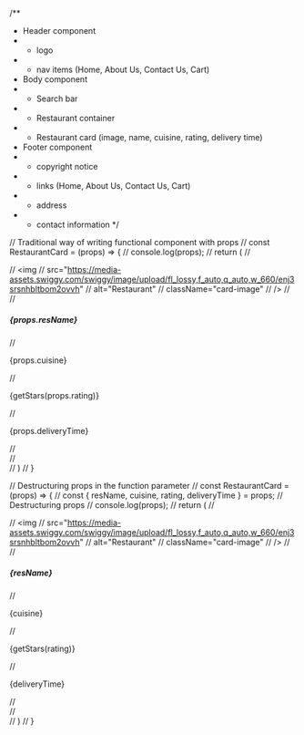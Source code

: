 /**
 * Header component
 *  - logo
 *  - nav items (Home, About Us, Contact Us, Cart)
 * Body component
 *  - Search bar
 *  - Restaurant container
 *    - Restaurant card (image, name, cuisine, rating, delivery time)
 * Footer component
 *  - copyright notice
 *  - links (Home, About Us, Contact Us, Cart)
 *  - address
 *  - contact information
 */

 // Traditional way of writing functional component with props
  // const RestaurantCard = (props) => {
  //   console.log(props);
  //   return (
  //     <div className="restaurant-card">
  //       <img
  //         src="https://media-assets.swiggy.com/swiggy/image/upload/fl_lossy,f_auto,q_auto,w_660/enj3srsnhbltbom2ovvh"
  //         alt="Restaurant"
  //         className="card-image"
  //       />
  //       <div className="card-body p-3 bg-light">
  //         <h5 className="card-title">{props.resName}</h5>
  //         <p className="card-text">{props.cuisine}</p>
  //         <p className="card-text">{getStars(props.rating)}</p>
  //         <p className="card-text">{props.deliveryTime}</p>
  //       </div>
  //     </div>
  //   )
  // }

  // Destructuring props in the function parameter
  // const RestaurantCard = (props) => {
  //   const { resName, cuisine, rating, deliveryTime } = props; // Destructuring props
  //   console.log(props);
  //   return (
  //     <div className="restaurant-card">
  //       <img
  //         src="https://media-assets.swiggy.com/swiggy/image/upload/fl_lossy,f_auto,q_auto,w_660/enj3srsnhbltbom2ovvh"
  //         alt="Restaurant"
  //         className="card-image"
  //       />
  //       <div className="card-body p-3 bg-light">
  //         <h5 className="card-title">{resName}</h5>
  //         <p className="card-text">{cuisine}</p>
  //         <p className="card-text">{getStars(rating)}</p>
  //         <p className="card-text">{deliveryTime}</p>
  //       </div>
  //     </div>
  //   )
  // }